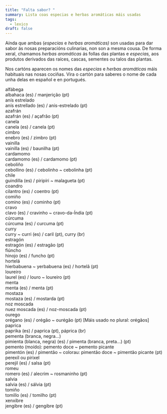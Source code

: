 ```yaml
---
title: "Falta sabor? "
summary: Lista coas especias e herbas aromáticas máis usadas
tags:
  - lexico
draft: false
---
```

Aínda que ambas (*especias* e *herbas aromáticas)* son usadas para dar sabor ás nosas preparacións culinarias, non son a mesma cousa. De forma xeral, chamamos *herbas aromáticas* ás follas das plantas e *especias,* aos produtos derivados das raíces, cascas, sementes ou talos das plantas. 

Nos cartóns aparecen os nomes das *especias* e *herbas aromáticas* máis habituais nas nosas cociñas. Vira o cartón para saberes o nome de cada unha delas en español e en portugués.

<e-card color="1">
  <div>alfábega</div>
  <div>albahaca (es) / manjerição (pt)</div>
</e-card>

<e-card color="2">
  <div>anís estrelado</div>
  <div>anís estrellado (es) / anis-estrelado (pt)</div>
</e-card>

<e-card color="3">
  <div>azafrán</div>
  <div>azafrán (es) / açafrão (pt)</div>
</e-card>

<e-card color="4">
  <div>canela</div>
  <div>canela (es) / canela (pt)</div>
</e-card>

<e-card color="5">
  <div>cimbro</div>
  <div>enebro (es) / zimbro (pt)</div>
</e-card>

<e-card color="6">
  <div>vainilla</div>
  <div>vainilla (es) / baunilha (pt)</div>
</e-card>

<e-card color="7">
  <div>cardamomo</div>
  <div>cardamomo (es) / cardamomo (pt)</div>
</e-card>

<e-card color="8">
  <div>ceboliño</div>
  <div>cebollino (es) / cebolinho ~ cebolinha (pt)</div>
</e-card>

<e-card color="9">
  <div>chile</div>
  <div>guindilla (es) / piripíri ~ malagueta (pt)</div>
</e-card>

<e-card color="10">
  <div>coandro</div>
  <div>cilantro (es) / coentro (pt)</div>
</e-card>

<e-card color="1">
  <div>comiño</div>
  <div>comino (es) / cominho (pt)</div>
</e-card>

<e-card color="2">
  <div>cravo</div>
  <div>clavo (es) / cravinho ~ cravo-da-Índia (pt)</div>
</e-card>

<e-card color="3">
  <div>cúrcuma</div>
  <div>cúrcuma (es) / curcuma (pt)</div>
</e-card>

<e-card color="4">
  <div>curry</div>
  <div>curry ~ curri (es) / caril (pt), curry (br)</div>
</e-card>

<e-card color="5">
  <div>estragón</div>
  <div>estragón (es) / estragão (pt)</div>
</e-card>

<e-card color="6">
  <div>fiúncho</div>
  <div>hinojo (es) / funcho (pt)</div>
</e-card>

<e-card color="7">
  <div>hortelá</div>
  <div>hierbabuena ~ yerbabuena (es) / hortelã (pt)</div>
</e-card>

<e-card color="8">
  <div>loureiro</div>
  <div>laurel (es) / louro ~ loureiro (pt)</div>
</e-card>

<e-card color="9">
  <div>menta</div>
  <div>menta (es) / menta (pt)</div>
</e-card>

<e-card color="10">
  <div>mostaza</div>
  <div>mostaza (es) / mostarda (pt)</div>
</e-card>

<e-card color="1">
  <div>noz moscada</div>
  <div>nuez moscada (es) / noz-moscada (pt)</div>
</e-card>

<e-card color="2">
  <div>ourego</div>
  <div>orégano (es) / orégão ~ ourégão (pt) [Máis usado no plural: orégãos]</div>
</e-card>

<e-card color="3">
  <div>paprica</div>
  <div>paprika (es) / paprica (pt), páprica (br) </div>
</e-card>

<e-card color="4">
  <div>pementa (branca, negra...) </div>
  <div>pimienta (blanca, negra) (es) / pimenta (branca, preta...) (pt)</div>
</e-card>

<e-card color="5">
  <div>pemento (moído): pemento doce ~ pemento picante</div>
  <div>pimentón (es) / pimentão ~ colorau: pimentão doce ~ pimentão picante (pt)</div>
</e-card>

<e-card color="6">
  <div>perexil ou pirixel</div>
  <div>perejil (es) / salsa (pt)</div>
</e-card>

<e-card color="7">
  <div>romeu</div>
  <div>romero (es) / alecrim ~ rosmaninho (pt)</div>
</e-card>

<e-card color="8">
  <div>salvia</div>
  <div>salvia (es) / sálvia (pt)</div>
</e-card>

<e-card color="9">
  <div>tomiño</div>
  <div>tomillo (es) / tomilho (pt)</div>
</e-card>

<e-card color="10">
  <div>xenxibre</div>
  <div>jengibre (es) / gengibre (pt)</div>
</e-card>